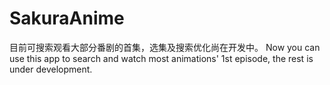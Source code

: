 # SakuraAnime
目前可搜索观看大部分番剧的首集，选集及搜索优化尚在开发中。
Now you can use this app to search and watch most animations' 1st episode, the rest is under development.  

